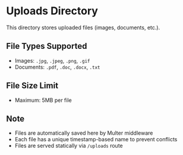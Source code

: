 # Uploads Directory

This directory stores uploaded files (images, documents, etc.).

## File Types Supported
- Images: `.jpg`, `.jpeg`, `.png`, `.gif`
- Documents: `.pdf`, `.doc`, `.docx`, `.txt`

## File Size Limit
- Maximum: 5MB per file

## Note
- Files are automatically saved here by Multer middleware
- Each file has a unique timestamp-based name to prevent conflicts
- Files are served statically via `/uploads` route

